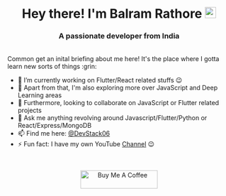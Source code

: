 <h1 align="center"> Hey there! I'm Balram Rathore <img src="https://media.giphy.com/media/hvRJCLFzcasrR4ia7z/giphy.gif" width="25px"/></h1>
<h3 align="center">A passionate developer from India</h3>
<br>
Common get an inital briefing about me here! It's the place where I gotta learn new sorts of things :grin:

- 🔭 I’m currently working on Flutter/React related stuffs :wink:
- 🌱 Apart from that, I'm also exploring more over JavaScript and Deep Learning areas
- 👯 Furthermore, looking to collaborate on JavaScript or Flutter related projects
- 💬 Ask me anything revolving around Javascript/Flutter/Python or React/Express/MongoDB
- 📫 Find me here: [@DevStack06](https://twitter.com/DevStack06)
- ⚡ Fun fact: I have my own YouTube [Channel](http://www.youtube.com/c/DevStack) :wink:

<br>
<a href="https://www.buymeacoffee.com/DevStack06" target="_blank"  align="center">
    <p  align="center">
   <img   src="https://cdn.buymeacoffee.com/buttons/default-orange.png" alt="Buy Me A Coffee" height="41" width="174">
   </p>
</a>
